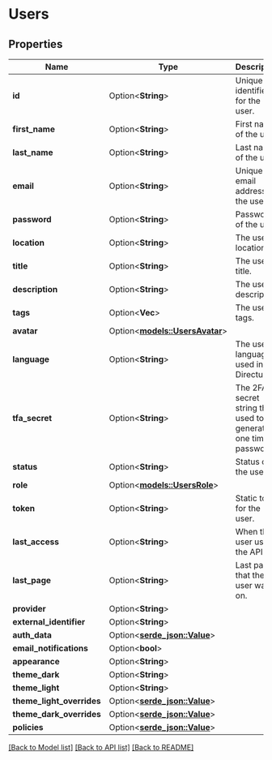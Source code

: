 # Users

## Properties

Name | Type | Description | Notes
------------ | ------------- | ------------- | -------------
**id** | Option<**String**> | Unique identifier for the user. | [optional]
**first_name** | Option<**String**> | First name of the user. | [optional]
**last_name** | Option<**String**> | Last name of the user. | [optional]
**email** | Option<**String**> | Unique email address for the user. | [optional]
**password** | Option<**String**> | Password of the user. | [optional]
**location** | Option<**String**> | The user's location. | [optional]
**title** | Option<**String**> | The user's title. | [optional]
**description** | Option<**String**> | The user's description. | [optional]
**tags** | Option<**Vec<String>**> | The user's tags. | [optional]
**avatar** | Option<[**models::UsersAvatar**](Users_avatar.md)> |  | [optional]
**language** | Option<**String**> | The user's language used in Directus. | [optional]
**tfa_secret** | Option<**String**> | The 2FA secret string that's used to generate one time passwords. | [optional]
**status** | Option<**String**> | Status of the user. | [optional]
**role** | Option<[**models::UsersRole**](Users_role.md)> |  | [optional]
**token** | Option<**String**> | Static token for the user. | [optional]
**last_access** | Option<**String**> | When this user used the API last. | [optional]
**last_page** | Option<**String**> | Last page that the user was on. | [optional]
**provider** | Option<**String**> |  | [optional]
**external_identifier** | Option<**String**> |  | [optional]
**auth_data** | Option<[**serde_json::Value**](.md)> |  | [optional]
**email_notifications** | Option<**bool**> |  | [optional]
**appearance** | Option<**String**> |  | [optional]
**theme_dark** | Option<**String**> |  | [optional]
**theme_light** | Option<**String**> |  | [optional]
**theme_light_overrides** | Option<[**serde_json::Value**](.md)> |  | [optional]
**theme_dark_overrides** | Option<[**serde_json::Value**](.md)> |  | [optional]
**policies** | Option<[**serde_json::Value**](.md)> |  | [optional]

[[Back to Model list]](../README.md#documentation-for-models) [[Back to API list]](../README.md#documentation-for-api-endpoints) [[Back to README]](../README.md)


